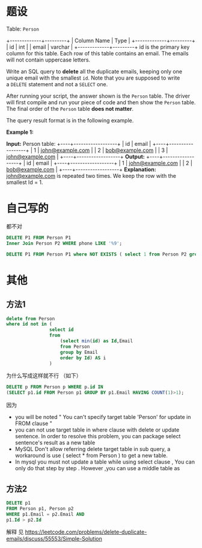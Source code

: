 # 题设

Table: `Person`

+-------------+---------+
| Column Name | Type    |
+-------------+---------+
| id          | int     |
| email       | varchar |
+-------------+---------+
id is the primary key column for this table.
Each row of this table contains an email. The emails will not contain uppercase letters.

Write an SQL query to **delete** all the duplicate emails, keeping only one unique email with the smallest `id`. Note that you are supposed to write a `DELETE` statement and not a `SELECT` one.

After running your script, the answer shown is the `Person` table. The driver will first compile and run your piece of code and then show the `Person` table. The final order of the `Person` table **does not matter**.

The query result format is in the following example.

**Example 1:**

**Input:** 
Person table:
+----+------------------+
| id | email            |
+----+------------------+
| 1  | john@example.com |
| 2  | bob@example.com  |
| 3  | john@example.com |
+----+------------------+
**Output:** 
+----+------------------+
| id | email            |
+----+------------------+
| 1  | john@example.com |
| 2  | bob@example.com  |
+----+------------------+
**Explanation:** john@example.com is repeated two times. We keep the row with the smallest Id = 1.

# 自己写的

都不对 

```sql
DELETE P1 FROM Person P1 
Inner Join Person P2 WHERE phone LIKE '%9';

DELETE P1 FROM Person P1 where NOT EXISTS ( select 1 from Person P2 group by P2.email )
```

# 其他

## 方法1

```sql
delete from Person
where id not in (
                select id 
                from
                    (select min(id) as Id,Email
                    from Person
                    group by Email
                    order by Id) AS i
                )
```

为什么写成这样就不行 （如下）

```sql
DELETE p FROM Person p WHERE p.id IN 
(SELECT p1.id FROM Person p1 GROUP BY p1.Email HAVING COUNT(1)>1);
```

因为 

- you will be noted " You can't specify target table 'Person' for update in FROM clause "
- you can  not use target table in where clause with delete or update sentence. In order to resolve this problem, you can package select sentence's result as a new table
- MySQL Don't allow referring delete target table in sub query, a workaround is use ( select * from Person ) to get a new table.
- In mysql you must not update a table while using select clause , You can only do that step by step . However ,you can use a middle table as

## 方法2

```sql
DELETE p1
FROM Person p1, Person p2
WHERE p1.Email = p2.Email AND
p1.Id > p2.Id
```

解释 见 https://leetcode.com/problems/delete-duplicate-emails/discuss/55553/Simple-Solution
